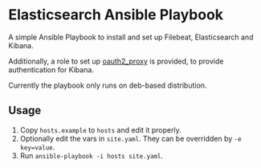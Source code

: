 # Elasticsearch Ansible Playbook

A simple Ansible Playbook to install and set up Filebeat, Elasticsearch and Kibana.

Additionally, a role to set up [oauth2\_proxy](https://github.com/bitly/oauth2_proxy) is provided, to provide authentication for Kibana.

Currently the playbook only runs on deb-based distribution.

## Usage

1. Copy `hosts.example` to `hosts` and edit it properly.
2. Optionally edit the vars in `site.yaml`. They can be overridden by `-e key=value`.
3. Run `ansible-playbook -i hosts site.yaml`.
